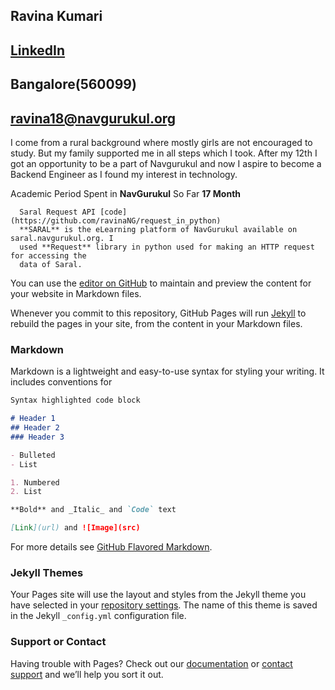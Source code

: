 ## Ravina Kumari                                                                                
## [LinkedIn](https://www.linkedin.com/in/ravina-kumari-76279616a/)
## Bangalore(560099)
## ravina18@navgurukul.org

I come from a rural background where mostly girls are not encouraged to study. But my family supported
me in all steps which I took. After my 12th I got an opportunity to be a part of Navgurukul and now I aspire
to become a Backend Engineer as I found my interest in technology.

Academic Period Spent in **NavGurukul** So Far **17 Month**
      
      Saral Request API [code](https://github.com/ravinaNG/request_in_python)
      **SARAL** is the eLearning platform of NavGurukul available on saral.navgurukul.org. I
      used **Request** library in python used for making an HTTP request for accessing the
      data of Saral.
    
You can use the [editor on GitHub](https://github.com/ravinaNG/ravinaNG.github.io/edit/master/index.md) to maintain and preview the content for your website in Markdown files.

Whenever you commit to this repository, GitHub Pages will run [Jekyll](https://jekyllrb.com/) to rebuild the pages in your site, from the content in your Markdown files.

### Markdown

Markdown is a lightweight and easy-to-use syntax for styling your writing. It includes conventions for

```markdown
Syntax highlighted code block

# Header 1
## Header 2
### Header 3

- Bulleted
- List

1. Numbered
2. List

**Bold** and _Italic_ and `Code` text

[Link](url) and ![Image](src)
```

For more details see [GitHub Flavored Markdown](https://guides.github.com/features/mastering-markdown/).

### Jekyll Themes

Your Pages site will use the layout and styles from the Jekyll theme you have selected in your [repository settings](https://github.com/ravinaNG/ravinaNG.github.io/settings). The name of this theme is saved in the Jekyll `_config.yml` configuration file.

### Support or Contact

Having trouble with Pages? Check out our [documentation](https://help.github.com/categories/github-pages-basics/) or [contact support](https://github.com/contact) and we’ll help you sort it out.
